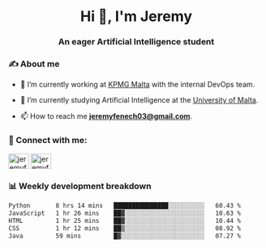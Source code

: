 <h1 align="center">Hi 👋, I'm Jeremy</h1>
<h3 align="center">An eager Artificial Intelligence student</h3>

<h3 align="left">✍ About me</h3>

- 🔭 I’m currently working at [KPMG Malta](https://kpmg.com/mt/en/home.html) with the internal DevOps team.

- 🌱 I’m currently studying Artificial Intelligence at the [University of Malta](https://www.linkedin.com/school/university-of-malta/).

- 📫 How to reach me **jeremyfenech03@gmail.com**.

<h3 align="left">🔗 Connect with me:</h3>
<p align="left">
<a href="https://linkedin.com/in/jeremyfenech" target="blank"><img align="center" src="https://raw.githubusercontent.com/rahuldkjain/github-profile-readme-generator/master/src/images/icons/Social/linked-in-alt.svg" alt="jeremyfenech" height="30" width="40" /></a>
<a href="https://www.leetcode.com/jeremyfen" target="blank"><img align="center" src="https://raw.githubusercontent.com/rahuldkjain/github-profile-readme-generator/master/src/images/icons/Social/leet-code.svg" alt="jeremyfen" height="30" width="40" /></a>
</p>


<h3 align="left">📊 Weekly development breakdown</h3>

<!--START_SECTION:waka-->

```txt
Python       8 hrs 14 mins   ███████████████░░░░░░░░░░   60.43 %
JavaScript   1 hr 26 mins    ██▓░░░░░░░░░░░░░░░░░░░░░░   10.63 %
HTML         1 hr 25 mins    ██▓░░░░░░░░░░░░░░░░░░░░░░   10.44 %
CSS          1 hr 12 mins    ██▒░░░░░░░░░░░░░░░░░░░░░░   08.92 %
Java         59 mins         █▓░░░░░░░░░░░░░░░░░░░░░░░   07.27 %
```

<!--END_SECTION:waka-->
